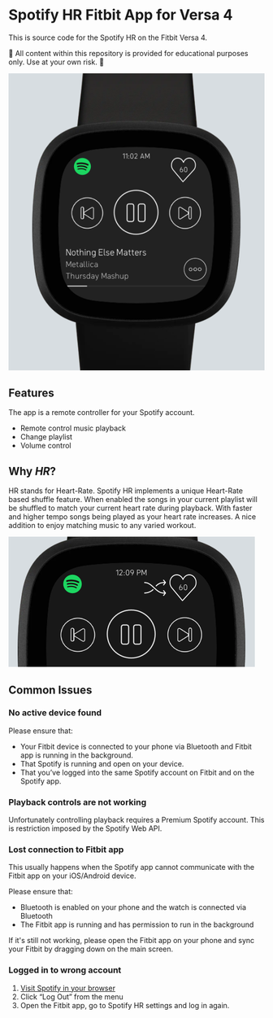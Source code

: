 # Spotify HR Fitbit App for Versa 4

This is source code for the Spotify HR on the Fitbit Versa 4.

🚧 All content within this repository is provided for educational purposes only. Use at your own risk. 🚧

![Demo](./screenshots/app.png)

## Features

The app is a remote controller for your Spotify account.

- Remote control music playback
- Change playlist
- Volume control

## Why *HR*?

HR stands for Heart-Rate. Spotify HR implements a unique Heart-Rate based shuffle feature.
When enabled the songs in your current playlist will be shuffled to match your current heart rate during playback.
With faster and higher tempo songs being played as your heart rate increases.
A nice addition to enjoy matching music to any varied workout.

![HR Shuffle](./screenshots/hr.png)

## Common Issues

### No active device found

Please ensure that:

- Your Fitbit device is connected to your phone via Bluetooth and Fitbit app is running in the background.
- That Spotify is running and open on your device.
- That you’ve logged into the same Spotify account on Fitbit and on the Spotify app.

### Playback controls are not working

Unfortunately controlling playback requires a Premium Spotify account. This is restriction imposed by the Spotify Web API.

### Lost connection to Fitbit app

This usually happens when the Spotify app cannot communicate with the Fitbit app on your iOS/Android device.

Please ensure that:

- Bluetooth is enabled on your phone and the watch is connected via Bluetooth
- The Fitbit app is running and has permission to run in the background

If it's still not working, please open the Fitbit app on your phone and sync your Fitbit by dragging down on the main screen.

### Logged in to wrong account

1. [Visit Spotify in your browser](https://www.spotify.com/)
2. Click “Log Out” from the menu
3. Open the Fitbit app, go to Spotify HR settings and log in again.
